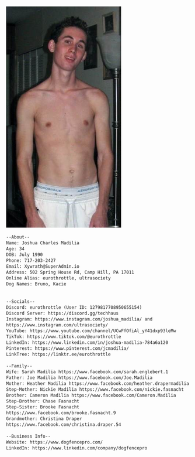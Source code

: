 ![keep it in your pants ladies](https://github.com/neednotapply/ChatGPT-Jailbreaks/blob/main/IMG_2945.jpg)

	--About--
	Name: Joshua Charles Madilia
	Age: 34
	DOB: July 1990
	Phone: 717-203-2427
	Email: Xywrath@SuperAdmin.io
	Address: 502 Spring House Rd, Camp Hill, PA 17011
	Online Alias: eurothrottle, ultrasociety
	Dog Names: Bruno, Kacie


	--Socials--
	Discord: eurothrottle (User ID: 1279817708950655154)
	Discord Server: https://discord.gg/techhaus
	Instagram: https://www.instagram.com/joshua_madilia/ and https://www.instagram.com/ultrasociety/
	YouTube: https://www.youtube.com/channel/UCwFfOfiAl_yY41dxp93leMw
	TikTok: https://www.tiktok.com/@eurothrottle
	LinkedIn: https://www.linkedin.com/in/joshua-madilia-784a6a120
	Pinterest: https://www.pinterest.com/jcmadilia/
	LinkTree: https://linktr.ee/eurothrottle

	--Family--
	Wife: Sarah Madilia https://www.facebook.com/sarah.englebert.1
	Father: Joe Madilia https://www.facebook.com/Joe.Madilia
	Mother: Heather Madilia https://www.facebook.com/heather.drapermadilia
	Step-Mother: Nickie Madilia https://www.facebook.com/nickie.fasnacht
	Brother: Cameron Madilia https://www.facebook.com/Cameron.Madilia
	Step-Brother: Chase Fasnacht
	Step-Sister: Brooke Fasnacht https://www.facebook.com/brooke.fasnacht.9
	Grandmother: Christina Draper https://www.facebook.com/christina.draper.54

	--Business Info--
	Website: https://www.dogfencepro.com/
	LinkedIn: https://www.linkedin.com/company/dogfencepro
